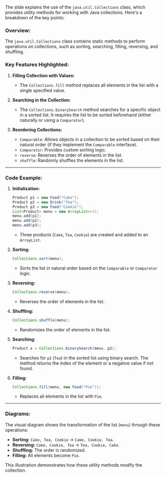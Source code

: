 The slide explains the use of the `java.util.Collections` class, which provides utility methods for working with Java collections. Here's a breakdown of the key points:

### Overview:

The `java.util.Collections` class contains static methods to perform operations on collections, such as sorting, searching, filling, reversing, and shuffling.

### Key Features Highlighted:

1. **Filling Collection with Values:**

   - The `Collections.fill` method replaces all elements in the list with a single specified value.

2. **Searching in the Collection:**

   - The `Collections.binarySearch` method searches for a specific object in a sorted list. It requires the list to be sorted beforehand (either naturally or using a `Comparator`).

3. **Reordering Collections:**
   - `Comparable`: Allows objects in a collection to be sorted based on their natural order (if they implement the `Comparable` interface).
   - `Comparator`: Provides custom sorting logic.
   - `reverse`: Reverses the order of elements in the list.
   - `shuffle`: Randomly shuffles the elements in the list.

---

### Code Example:

1. **Initialization:**

   ```java
   Product p1 = new Food("Cake");
   Product p2 = new Drink("Tea");
   Product p3 = new Food("Cookie");
   List<Product> menu = new ArrayList<>();
   menu.add(p1);
   menu.add(p2);
   menu.add(p3);
   ```

   - Three products (`Cake`, `Tea`, `Cookie`) are created and added to an `ArrayList`.

2. **Sorting:**

   ```java
   Collections.sort(menu);
   ```

   - Sorts the list in natural order based on the `Comparable` or `Comparator` logic.

3. **Reversing:**

   ```java
   Collections.reverse(menu);
   ```

   - Reverses the order of elements in the list.

4. **Shuffling:**

   ```java
   Collections.shuffle(menu);
   ```

   - Randomizes the order of elements in the list.

5. **Searching:**

   ```java
   Product x = Collections.binarySearch(menu, p2);
   ```

   - Searches for `p2` (`Tea`) in the sorted list using binary search. The method returns the index of the element or a negative value if not found.

6. **Filling:**
   ```java
   Collections.fill(menu, new Food("Pie"));
   ```
   - Replaces all elements in the list with `Pie`.

---

### Diagrams:

The visual diagram shows the transformation of the list (`menu`) through these operations:

- **Sorting:** `Cake, Tea, Cookie` → `Cake, Cookie, Tea`.
- **Reversing:** `Cake, Cookie, Tea` → `Tea, Cookie, Cake`.
- **Shuffling:** The order is randomized.
- **Filling:** All elements become `Pie`.

This illustration demonstrates how these utility methods modify the collection.
